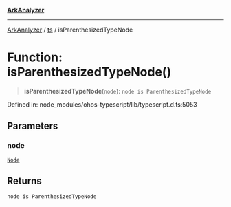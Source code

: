 [**ArkAnalyzer**](../../../../README.md)

***

[ArkAnalyzer](../../../../globals.md) / [ts](../README.md) / isParenthesizedTypeNode

# Function: isParenthesizedTypeNode()

> **isParenthesizedTypeNode**(`node`): `node is ParenthesizedTypeNode`

Defined in: node\_modules/ohos-typescript/lib/typescript.d.ts:5053

## Parameters

### node

[`Node`](../interfaces/Node.md)

## Returns

`node is ParenthesizedTypeNode`
